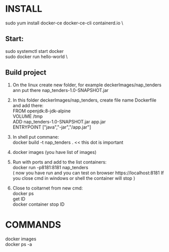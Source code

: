 # INSTALL
sudo yum install docker-ce docker-ce-cli containerd.io \
## Start:
sudo systemctl start docker \
sudo docker run hello-world \

## Build project
1. On the linux create new folder, for example deckerImages/nap_tenders ann put there nap_tenders-1.0-SNAPSHOT.jar
2. In this folder deckerImages/nap_tenders, create file name Dockerfile and add there: \
FROM openjdk:8-jdk-alpine \
VOLUME /tmp \
ADD nap_tenders-1.0-SNAPSHOT.jar app.jar \
ENTRYPOINT ["java","-jar","/app.jar"]

3. In shell put commane: \
docker build -t nap_tenders . << this dot is important 

4. docker images (you have list of images)
5. Run with ports and add to the list containers: \
docker run -p8181:8181 nap_tenders \
( now you have run and you can test on browser https://localhost:8181 If you close cmd in windows or shell the container will stop )
6. Close to coitarnet from new cmd: \
docker ps \
get ID \
docker container stop ID 

# COMMANDS
docker images \
docker ps -a

